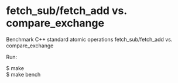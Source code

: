# fetch_sub/fetch_add vs. compare_exchange
Benchmark C++ standard atomic operations fetch_sub/fetch_add vs. compare_exchange

Run:

$ make  
$ make bench  


